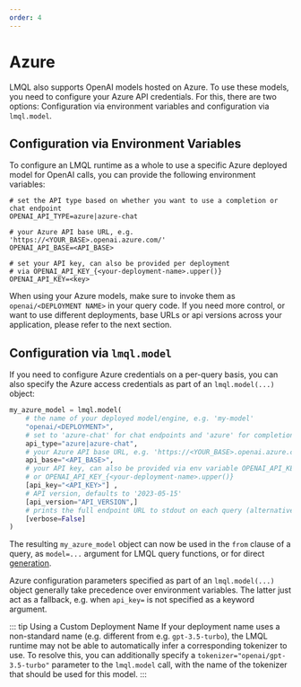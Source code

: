 ```yaml
---
order: 4
---
```

# Azure

LMQL also supports OpenAI models hosted on Azure. To use these models, you need to configure your Azure API credentials. For this, there are two options: Configuration via environment variables and configuration via `lmql.model`.

## Configuration via Environment Variables

To configure an LMQL runtime as a whole to use a specific Azure deployed model for OpenAI calls, you can provide the following environment variables:

```
# set the API type based on whether you want to use a completion or chat endpoint
OPENAI_API_TYPE=azure|azure-chat 

# your Azure API base URL, e.g. 'https://<YOUR_BASE>.openai.azure.com/'
OPENAI_API_BASE=<API_BASE> 

# set your API key, can also be provided per deployment 
# via OPENAI_API_KEY_{<your-deployment-name>.upper()}
OPENAI_API_KEY=<key>
```

When using your Azure models, make sure to invoke them as `openai/<DEPLOYMENT NAME>` in your query code. If you need more control, or want to use different deployments, base URLs or api versions across your application, please refer to the next section.

## Configuration via `lmql.model`

If you need to configure Azure credentials on a per-query basis, you can also specify the Azure access credentials as part of an `lmql.model(...)` object:

```python
my_azure_model = lmql.model(
    # the name of your deployed model/engine, e.g. 'my-model'
    "openai/<DEPLOYMENT>", 
    # set to 'azure-chat' for chat endpoints and 'azure' for completion endpoints
    api_type="azure|azure-chat",  
    # your Azure API base URL, e.g. 'https://<YOUR_BASE>.openai.azure.com/'
    api_base="<API_BASE>", 
    # your API key, can also be provided via env variable OPENAI_API_KEY 
    # or OPENAI_API_KEY_{<your-deployment-name>.upper()}
    [api_key="<API_KEY>"] , 
    # API version, defaults to '2023-05-15'
    [api_version="API_VERSION",]
    # prints the full endpoint URL to stdout on each query (alternatively OPENAI_VERBOSE=1)
    [verbose=False] 
)
```

The resulting `my_azure_model` object can now be used in the `from` clause of a query, as `model=...` argument for LMQL query functions, or for direct [generation](../lib/generations.md).

Azure configuration parameters specified as part of an `lmql.model(...)` object generally take precedence over environment variables. The latter just act as a fallback, e.g. when `api_key=` is not specified as a keyword argument.

::: tip Using a Custom Deployment Name
If your deployment name uses a non-standard name (e.g. different from e.g. `gpt-3.5-turbo`), the LMQL runtime may not be able to automatically infer a corresponding tokenizer to use. To resolve this, you can additionally specify a `tokenizer="openai/gpt-3.5-turbo"` parameter to the `lmql.model` call, with the name of the tokenizer that should be used for this model.
:::
